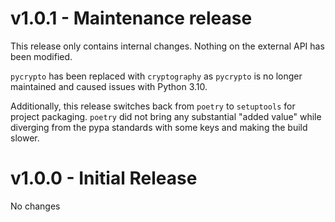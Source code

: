# v1.0.1 - Maintenance release

This release only contains internal changes. Nothing on the external API has
been modified.

`pycrypto` has been replaced with `cryptography` as `pycrypto` is no longer
maintained and caused issues with Python 3.10.

Additionally, this release switches back from `poetry` to `setuptools` for
project packaging. `poetry` did not bring any substantial "added value" while
diverging from the pypa standards with some keys and making the build slower.


# v1.0.0 - Initial Release

No changes
